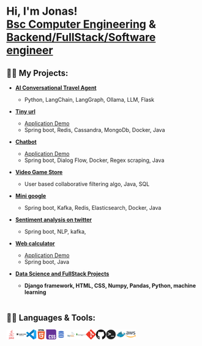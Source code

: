 <h1>Hi, I'm Jonas! <br/><a href="https://www.linkedin.com/in/jonas-zerbib-/">Bsc Computer Engineering</a> & <a href="https://github.com/JonasZerbib">Backend/FullStack/Software engineer </a>

<h2>👨‍💻 My Projects:</h2>

- <b><a href="https://github.com/JonasZerbib/ConversationalAgent">AI Conversational Travel Agent</a></b>
  - Python, LangChain, LangGraph, Ollama, LLM, Flask
- <b><a href="https://github.com/JonasZerbib/tiny-url">Tiny url</a></b>
  - <a href="https://jz-tinyurl.herokuapp.com/swagger-ui.html">Application Demo</a>
  - Spring boot, Redis, Cassandra, MongoDb, Docker, Java
- <b><a href="https://github.com/JonasZerbib/chatbot">Chatbot</a></b>
  - <a href="https://console.dialogflow.com/api-client/demo/embedded/4373de5f-5dff-46d0-af25-6bfabee4c4c7">Application Demo</a>
  - Spring boot, Dialog Flow, Docker, Regex scraping, Java
- <b><a href="https://github.com/JonasZerbib/VideoGameStore">Video Game Store</a></b>
  - User based collaborative filtering algo, Java, SQL
- <b><a href="https://github.com/handson-academy/jonas-searchengine">Mini google</a></b>
  - Spring boot, Kafka, Redis, Elasticsearch, Docker, Java
- <b><a href="https://github.com/JonasZerbib/sentiment-analysis.git">Sentiment analysis on twitter</a></b>
  - Spring boot, NLP, kafka, 
- <b><a href="https://github.com/JonasZerbib/web-calculator">Web calculator</a></b>
  - <a href="https://jzexpression.herokuapp.com/swagger-ui.html#">Application Demo</a>
  - Spring boot, Java
- <b><a href="https://github.com/JonasZerbib/ProjectLab">Data Science and FullStack Projects</a><b>
  - Django framework, HTML, CSS, Numpy, Pandas, Python, machine learning
 
  <br/>
  
 <h2>👨‍💻 Languages & Tools:</h2>

<img align="left" alt="Java" width="26px" src="https://raw.githubusercontent.com/devicons/devicon/master/icons/java/java-plain-wordmark.svg" />
<img align="left" alt="Intellij" width="26px" src="https://raw.githubusercontent.com/devicons/devicon/master/icons/intellij/intellij-plain-wordmark.svg" />
<img align="left" alt="Visual Studio Code" width="26px" src="https://raw.githubusercontent.com/github/explore/80688e429a7d4ef2fca1e82350fe8e3517d3494d/topics/visual-studio-code/visual-studio-code.png" />
<img align="left" alt="HTML5" width="26px" src="https://raw.githubusercontent.com/github/explore/80688e429a7d4ef2fca1e82350fe8e3517d3494d/topics/html/html.png" />
<img align="left" alt="CSS3" width="26px" src="https://raw.githubusercontent.com/github/explore/80688e429a7d4ef2fca1e82350fe8e3517d3494d/topics/css/css.png" />
<img align="left" alt="SQL" width="26px" src="https://raw.githubusercontent.com/github/explore/80688e429a7d4ef2fca1e82350fe8e3517d3494d/topics/sql/sql.png" />
<img align="left" alt="MySQL" width="26px" src="https://raw.githubusercontent.com/github/explore/80688e429a7d4ef2fca1e82350fe8e3517d3494d/topics/mysql/mysql.png" />
<img align="left" alt="MongoDB" width="26px" src="https://raw.githubusercontent.com/github/explore/80688e429a7d4ef2fca1e82350fe8e3517d3494d/topics/mongodb/mongodb.png" />
<img align="left" alt="Git" width="26px" src="https://raw.githubusercontent.com/github/explore/80688e429a7d4ef2fca1e82350fe8e3517d3494d/topics/git/git.png" />
<img align="left" alt="GitHub" width="26px" src="https://raw.githubusercontent.com/github/explore/78df643247d429f6cc873026c0622819ad797942/topics/github/github.png" />
<img align="left" alt="Terminal" width="26px" src="https://raw.githubusercontent.com/github/explore/80688e429a7d4ef2fca1e82350fe8e3517d3494d/topics/terminal/terminal.png" />
<img align="left" alt="Doker" width="26px" src="https://raw.githubusercontent.com/devicons/devicon/master/icons/docker/docker-original.svg" />
<img align="left" alt="AWS" width="26px" src="https://raw.githubusercontent.com/devicons/devicon/master/icons/amazonwebservices/amazonwebservices-original-wordmark.svg" />


<br />
